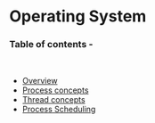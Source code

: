# Operating System

### Table of contents - 

<br>

+ [Overview](notes/overview.md)
+ [Process concepts](notes/process_concept.md)
+ [Thread concepts](notes/thread_concept.md)
+ [Process Scheduling](notes/process_scheduling.md)

<!-- 
[Topic name](notes/topic_file.md) 
-->
